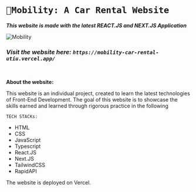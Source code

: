 # `🚗Mobility: A Car Rental Website`
_**This website is made with the latest REACT.JS and NEXT.JS Application**_

![Mobility](https://github.com/nihalsheikh/mobility-car-rental/assets/81211134/e14d1144-642d-4be9-bbfe-b38a988afba3)

### *Visit the website here: `https://mobility-car-rental-utiu.vercel.app/`*

<br>

**About the website:**

This website is an individual project, created to learn the latest technologies of Front-End Development.
The goal of this website is to showcase the skills earned and learned through rigorous practice in the following

`TECH STACKs:`
 - HTML
 - CSS
 - JavaScript
 - Typescript
 - React.JS
 - Next.JS
 - TailwindCSS
 - RapidAPI

The website is deployed on Vercel.
